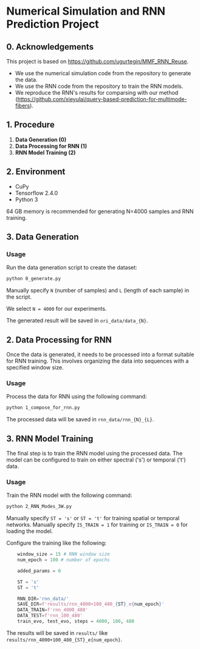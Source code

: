 # Numerical Simulation and RNN Prediction Project

## 0. Acknowledgements
This project is based on https://github.com/ugurtegin/MMF_RNN_Reuse. 

- We use the numerical simulation code from the repository to generate the data. 
- We use the RNN code from the repository to train the RNN models. 
- We reproduce the RNN's results for comparsing with our method (https://github.com/xieyulai/query-based-prediction-for-multimode-fibers).

## 1. Procedure
1. **Data Generation (0)**
2. **Data Processing for RNN (1)**
3. **RNN Model Training (2)**

## 2. Environment
- CuPy
- Tensorflow 2.4.0
- Python 3

64 GB memory is recommended for generating N=4000 samples and RNN training.

## 3. Data Generation

### Usage

Run the data generation script to create the dataset:
```bash
python 0_generate.py
```

Manually specify `N` (number of samples) and `L` (length of each sample) in the script.

We select `N = 4000` for our experiments.

The generated result will be saved in `ori_data/data_{N}`.

## 2. Data Processing for RNN

Once the data is generated, it needs to be processed into a format suitable for RNN training. This involves organizing the data into sequences with a specified window size.



### Usage

Process the data for RNN using the following command:

```bash
python 1_compose_for_rnn.py
```

The processed data will be saved in `rnn_data/rnn_{N}_{L}`.

## 3. RNN Model Training

The final step is to train the RNN model using the processed data. The model can be configured to train on either spectral ('s') or temporal ('t') data.


### Usage

Train the RNN model with the following command:

```bash
python 2_RNN_Modes_3W.py
```

Manually specify `ST = 's'` or `ST = 't'` for training spatial or temporal networks.
Manually specify `IS_TRAIN = 1` for training or `IS_TRAIN = 0` for loading the model.

Configure the training like the following:

```python
    window_size = 15 # RNN window size
    num_epoch = 100 # number of epochs

    added_params = 0

    ST = 's'
    ST = 't'

    RNN_DIR='rnn_data/'
    SAVE_DIR=f'results/rnn_4000+100_480_{ST}_e{num_epoch}'
    DATA_TRAIN=f'rnn_4000_480'
    DATA_TEST=f'rnn_100_480'
    train_evo, test_evo, steps = 4000, 100, 480
```
The results will be saved in `results/` like `results/rnn_4000+100_480_{ST}_e{num_epoch}`.